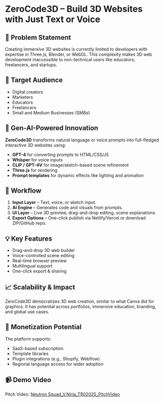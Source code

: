# ZeroCode3D – Build 3D Websites with Just Text or Voice

## 🚀 Problem Statement
Creating immersive 3D websites is currently limited to developers with expertise in Three.js, Blender, or WebGL. This complexity makes 3D web development inaccessible to non-technical users like educators, freelancers, and startups.

## 🎯 Target Audience
- Digital creators
- Marketers
- Educators
- Freelancers
- Small and Medium Businesses (SMBs)

## 🧠 Gen-AI-Powered Innovation
**ZeroCode3D** transforms natural language or voice prompts into full-fledged interactive 3D websites using:
- **GPT-4** for converting prompts to HTML/CSS/JS
- **Whisper** for voice inputs
- **CLIP / GPT-4V** for image/sketch-based scene refinement
- **Three.js** for rendering
- **Prompt templates** for dynamic effects like lighting and animation

## 🔧 Workflow
1. **Input Layer** – Text, voice, or sketch input.
2. **AI Engine** – Generates code and visuals from prompts.
3. **UI Layer** – Live 3D preview, drag-and-drop editing, scene explanations.
4. **Export Options** – One-click publish via Netlify/Vercel or download ZIP/GitHub repo.

## 💡 Key Features
- Drag-and-drop 3D web builder
- Voice-controlled scene editing
- Real-time browser preview
- Multilingual support
- One-click export & sharing

## 📈 Scalability & Impact
ZeroCode3D democratizes 3D web creation, similar to what Canva did for graphics. It has potential across portfolios, immersive education, branding, and global use cases.

## 💸 Monetization Potential
The platform supports:
- SaaS-based subscription
- Template libraries
- Plugin integrations (e.g., Shopify, Webflow)
- Regional language access for wider adoption

## 📹 Demo Video
Pitch Video: [Neutron Squad_V.Nirja_T$02025_PitchVideo](https://youtu.be/Lo0Fq0W6PzM?si=wjMugtcSuVfD4d5d)

